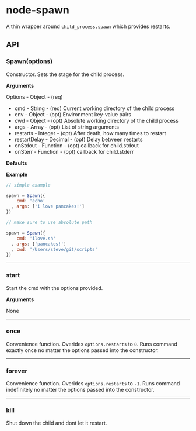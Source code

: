 node-spawn
==========

A thin wrapper around `child_process.spawn` which provides restarts.

## API ##

### Spawn(options) ###

Constructor. Sets the stage for the child process.

__Arguments__

Options - Object - (req)

* cmd - String - (req) Current working directory of the child process
* env - Object - (opt) Environment key-value pairs 
* cwd - Object - (opt) Absolute working directory of the child process
* args - Array - (opt) List of string arguments
* restarts - Integer - (opt) After death, how many times to restart
* restartDelay - Decimal - (opt) Delay between restarts
* onStdout - Function - (opt) callback for child.stdout
* onSterr - Function - (opt) callback for child.stderr

__Defaults__


__Example__

```js
// simple example

spawn = Spawn({
    cmd: 'echo'
  , args: ['i love pancakes!']
})
```

```js
// make sure to use absolute path

spawn = Spawn({
    cmd: 'ilove.sh'
  , args: ['pancakes!']
  , cwd: '/Users/steve/git/scripts'
})
```

---------------------------------------

### start ###

Start the cmd with the options provided.

__Arguments__

None

---------------------------------------

### once ###

Convenience function.  Overides `options.restarts` to `0`. Runs command exactly once no matter the options passed into the constructor.

---------------------------------------

### forever  ###

Convenience function. Overides `options.restarts` to `-1`. Runs command indefinitely no matter the options passed into the constructor.

---------------------------------------

### kill ###

Shut down the child and dont let it restart.







